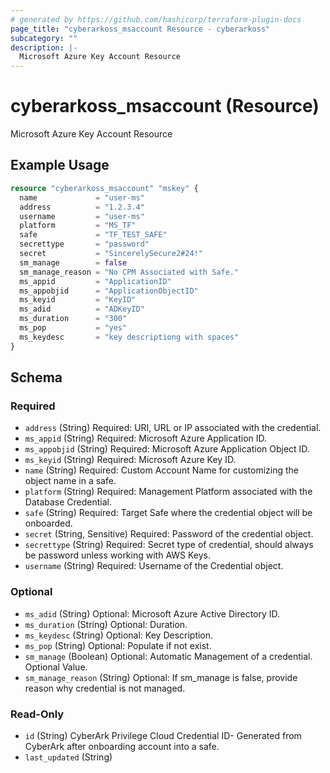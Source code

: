 ```yaml
---
# generated by https://github.com/hashicorp/terraform-plugin-docs
page_title: "cyberarkoss_msaccount Resource - cyberarkoss"
subcategory: ""
description: |-
  Microsoft Azure Key Account Resource
---
```


# cyberarkoss_msaccount (Resource)

Microsoft Azure Key Account Resource

## Example Usage

```terraform
resource "cyberarkoss_msaccount" "mskey" {
  name             = "user-ms"
  address          = "1.2.3.4"
  username         = "user-ms"
  platform         = "MS_TF"
  safe             = "TF_TEST_SAFE"
  secrettype       = "password"
  secret           = "SincerelySecure2#24!"
  sm_manage        = false
  sm_manage_reason = "No CPM Associated with Safe."
  ms_appid         = "ApplicationID"
  ms_appobjid      = "ApplicationObjectID"
  ms_keyid         = "KeyID"
  ms_adid          = "ADKeyID"
  ms_duration      = "300"
  ms_pop           = "yes"
  ms_keydesc       = "key descriptiong with spaces"
}
```

<!-- schema generated by tfplugindocs -->
## Schema

### Required

- `address` (String) Required: URI, URL or IP associated with the credential.
- `ms_appid` (String) Required: Microsoft Azure Application ID.
- `ms_appobjid` (String) Required: Microsoft Azure Application Object ID.
- `ms_keyid` (String) Required: Microsoft Azure Key ID.
- `name` (String) Required: Custom Account Name for customizing the object name in a safe.
- `platform` (String) Required: Management Platform associated with the Database Credential.
- `safe` (String) Required: Target Safe where the credential object will be onboarded.
- `secret` (String, Sensitive) Required: Password of the credential object.
- `secrettype` (String) Required: Secret type of credential, should always be password unless working with AWS Keys.
- `username` (String) Required: Username of the Credential object.

### Optional

- `ms_adid` (String) Optional: Microsoft Azure Active Directory ID.
- `ms_duration` (String) Optional: Duration.
- `ms_keydesc` (String) Optional: Key Description.
- `ms_pop` (String) Optional: Populate if not exist.
- `sm_manage` (Boolean) Optional: Automatic Management of a credential. Optional Value.
- `sm_manage_reason` (String) Optional: If sm_manage is false, provide reason why credential is not managed.

### Read-Only

- `id` (String) CyberArk Privilege Cloud Credential ID- Generated from CyberArk after onboarding account into a safe.
- `last_updated` (String)

